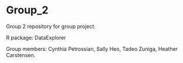 # Group_2
Group 2 repository for group project. 

R package: DataExplorer

Group members: Cynthia Petrossian, Sally Heo, Tadeo Zuniga, Heather Carstensen.
